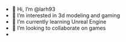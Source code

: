 - 👋 Hi, I’m @larh93
- 👀 I’m interested in 3d modeling and gaming
- 🌱 I’m currently learning Unreal Engine
- 💞️ I’m looking to collaborate on games
- 

<!---
larh93/larh93 is a ✨ special ✨ repository because its `README.md` (this file) appears on your GitHub profile.
You can click the Preview link to take a look at your changes.
--->
